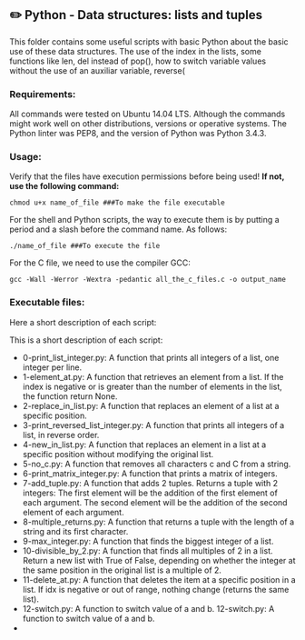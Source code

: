 ## :pencil2: Python - Data structures: lists and tuples

This folder contains some useful scripts with basic Python  about the basic use of these data structures. The use of the index in the lists, some functions like len, del instead of pop(), how to switch variable values without the use of an auxiliar variable, reverse(

### Requirements:
All commands were tested on Ubuntu 14.04 LTS. Although the commands might work well on other distributions, versions or operative systems. The Python linter was PEP8, and the version of Python was Python 3.4.3. 

### Usage:
Verify that the files have execution permissions before being used! **If not, use the following command:**

    chmod u+x name_of_file ###To make the file executable

For the shell and Python scripts, the way to execute them is by putting a period and a slash before the command name. As follows:

    ./name_of_file ###To execute the file

For the C file, we need to use the compiler GCC:

    gcc -Wall -Werror -Wextra -pedantic all_the_c_files.c -o output_name

### Executable files:

Here a short description of each script:


This is a short description of each script:
+ 0-print_list_integer.py: A function that prints all integers of a list, one integer per line.
+ 1-element_at.py: A function that retrieves an element from a list. If the index is negative or is greater than the number of elements in the list, the function return None. 
+ 2-replace_in_list.py: A function that replaces an element of a list at a specific position.
+ 3-print_reversed_list_integer.py: A function that prints all integers of a list, in reverse order.
+ 4-new_in_list.py: A function that replaces an element in a list at a specific position without modifying the original list.
+ 5-no_c.py: A function that removes all characters c and C from a string.
+ 6-print_matrix_integer.py: A function that prints a matrix of integers.
+ 7-add_tuple.py: A function that adds 2 tuples. Returns a tuple with 2 integers: The first element will be the addition of the first element of each argument. The second element will be the addition of the second element of each argument.
+ 8-multiple_returns.py: A function that returns a tuple with the length of a string and its first character.
+ 9-max_integer.py: A function that finds the biggest integer of a list.
+ 10-divisible_by_2.py: A function that finds all multiples of 2 in a list. Return a new list with True of False, depending on whether the integer at the same position in the original list is a multiple of 2.
+ 11-delete_at.py: A function that deletes the item at a specific position in a list. If idx is negative or out of range, nothing change (returns the same list).
+ 12-switch.py: A function to switch value of a and b.
 12-switch.py: A function to switch value of a and b.
+
<!--stackedit_data:
eyJoaXN0b3J5IjpbLTIxMzQxNDc0N119
-->